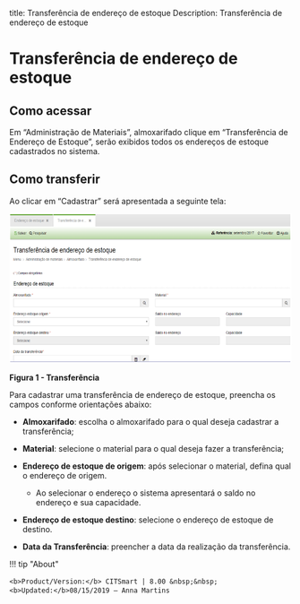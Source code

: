 title: Transferência de endereço de estoque
Description: Transferência de endereço de estoque

# Transferência de endereço de estoque

Como acessar
------------

Em “Administração de Materiais”, almoxarifado clique em “Transferência de
Endereço de Estoque”, serão exibidos todos os endereços de estoque cadastrados
no sistema.

Como transferir
---------------

Ao clicar em “Cadastrar” será apresentada a seguinte tela:

  ![figura](images/transfer-1.png)
  
  **Figura 1 - Transferência**

Para cadastrar uma transferência de endereço de estoque, preencha os campos
conforme orientações abaixo:

-   **Almoxarifado**: escolha o almoxarifado para o qual deseja cadastrar a
    transferência;

-   **Material**: selecione o material para o qual deseja fazer a transferência;

-   **Endereço de estoque de origem**: após selecionar o material, defina qual o
    endereço de origem.

    -   Ao selecionar o endereço o sistema apresentará o saldo no endereço e sua
        capacidade.

-   **Endereço de estoque destino**: selecione o endereço de estoque de destino.

-   **Data da Transferência**: preencher a data da realização da transferência.


!!! tip "About"

    <b>Product/Version:</b> CITSmart | 8.00 &nbsp;&nbsp;
    <b>Updated:</b>08/15/2019 – Anna Martins
